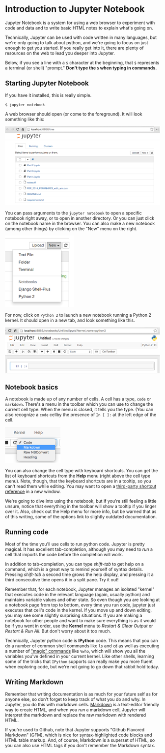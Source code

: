 # Introduction to Jupyter Notebook

Jupyter Notebook is a system for using a web browser to experiment with code and data and to write basic HTML notes to explain what's going on.

Technically, Jupyter can be used with code written in many languages, but we're only going to talk about python, and we're going to focus on just enough to get you started. If you really get into it, there are plenty of resources on the web to lead you deeper into Jupyter.

Below, if you see a line with a `$` character at the beginning, that `$` represents a terminal (or shell) "prompt." **Don't type the `$` when typing in commands.**

## Starting Jupyter Notebook

If you have it installed, this is really simple.

    $ jupyter notebook

A web browser should open (or come to the foreground). It will look something like this:

![Jupyter Notebook Directory view](_images/notebook_start.png)

You can pass arguments to the `jupyter notebook` to open a specific notebook right away, or to open in another directory. Or you can just click on the notebook name in the browser. You can also make a new notebook (among other things) by clicking on the "New" menu on the right.

![Jupyter Notebook 'new' menu](_images/new_menu.png)

For now, click on `Python 2` to launch a new notebook running a Python 2 kernel. It should open in a new tab, and look something like this.

![Jupyter Notebook right after creating](_images/new_untitled_notebook.png)

## Notebook basics

A notebook is made up of any number of cells. A cell has a type, `code` or `markdown`. There's a menu in the toolbar which you can use to change the current cell type. When the menu is closed, it tells you the type. (You can also recognize a `code` cellby the presence of `In [ ]:` at the left edge of the cell.

![Jupyter notebook cell mode menu](_images/cell_type_menu.png)

You can also change the cell type with keyboard shortcuts. You can get the list of keyboard shortcuts from the **Help** menu (right above the cell type menu). Note, though, that the keyboard shortcuts are in a tooltip, so you can't read them while editing. You may want to open a [third-party shortcut reference](https://sowingseasons.com/blog/reference/2016/01/jupyter-keyboard-shortcuts/23298516) in a new window.

We're going to dive into using the notebook, but if you're still feeling a little unsure, notice that everything in the toolbar will show a tooltip if you linger over it. Also, check out the Help menu for more info, but be warned that as of this writing, some of the options link to slightly outdated documentation.

## Running code

Most of the time you'll use cells to run python code. Jupyter is pretty magical. It has excellent tab-completion, although you may need to _run_ a cell that imports the code before the completion will work.

In addition to tab-completion, you can type _shift-tab_ to get help on a command, which is a great way to remind yourself of syntax details. Pressing _shift-tab_ a second time grows the help display, and pressing it a third consecutive time opens it in a split pane. Try it out!

Remember that, for each notebook, Jupyter manages an isolated "kernel" that executes code in the relevant language (again, usually python) and maintains variable values and other state. So even though you are looking at a notebook page from top to bottom, every time you run code, jupyter just executes that cell's code in the kernel. If you move up and down editing, you may see some slightly surprising situations. If you are making a notebook for other people and want to make sure everything is as it would be if you went in order, use the **Kernel** menu to _Restart & Clear Output_ or _Restart & Run All_. But don't worry about it too much.

Technically, Jupyter python code is **IPython** code. This means that you can do a number of common shell commands like `ls` and `cd` as well as executing a number of ["magic" commands](http://ipython.readthedocs.org/en/stable/interactive/magics.html) like `%who`, which will show you all the variables you've defined in your current kernel. Like other shells, learning some of the tricks that `IPython` supports can really make you more fluent when exploring code, but we're not going to go down that rabbit hold today.

## Writing Markdown

Remember that writing documentation is as much for your future self as for anyone else, so don't forget to keep track of what you do and why. In Jupyter, you do this with markdown cells. [Markdown](http://jupyter-notebook.readthedocs.org/en/latest/examples/Notebook/rstversions/Working%20With%20Markdown%20Cells.html) is a text-editor friendly way to create HTML, and when you _run_ a markdown cell, Jupyter will interpret the markdown and replace the raw markdown with rendered HTML.

If you're used to Github, note that Jupyter supports "Github Flavored Markdown" (GFM), which is nice for syntax-highlighted code blocks and HTML table markup. And, of course, Markdown is a superset of HTML, so you can also use HTML tags if you don't remember the Markdown syntax.
